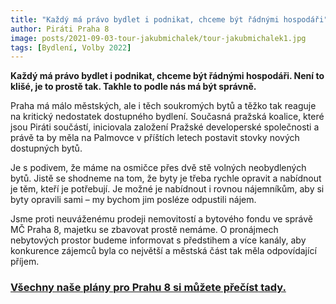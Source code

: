 ```yaml
---
title: "Každý má právo bydlet i podnikat, chceme být řádnými hospodáři"
author: Piráti Praha 8
image: posts/2021-09-03-tour-jakubmichalek/tour-jakubmichalek1.jpg
tags: [Bydlení, Volby 2022]
---
```


**Každý má právo bydlet i podnikat, chceme být řádnými hospodáři. Není to klišé, je to prostě tak. Takhle to podle nás má být správně.**

Praha má málo městských, ale i těch soukromých bytů a těžko tak reaguje na kritický nedostatek dostupného bydlení. Současná pražská koalice, které jsou Piráti součástí, iniciovala založení Pražské developerské společnosti a právě ta by měla na Palmovce v příštích letech postavit stovky nových dostupných bytů.

Je s podivem, že máme na osmičce přes dvě stě volných neobydlených bytů. Jistě se shodneme na tom, že byty je třeba rychle opravit a nabídnout je těm, kteří je potřebují. Je možné je nabídnout i rovnou nájemníkům, aby si byty opravili sami – my bychom jim posléze odpustili nájem. 

Jsme proti neuváženému prodeji nemovitostí a bytového fondu ve správě MČ Praha 8, majetku se zbavovat prostě nemáme. O pronájmech nebytových prostor budeme informovat s předstihem a více kanály, aby konkurence zájemců byla co největší a městská část tak měla odpovídající příjem. 

### [Všechny naše plány pro Prahu 8 si můžete přečíst tady.](https://praha8.pirati.cz/volby/2022-komunalni.html?pohled=program)
